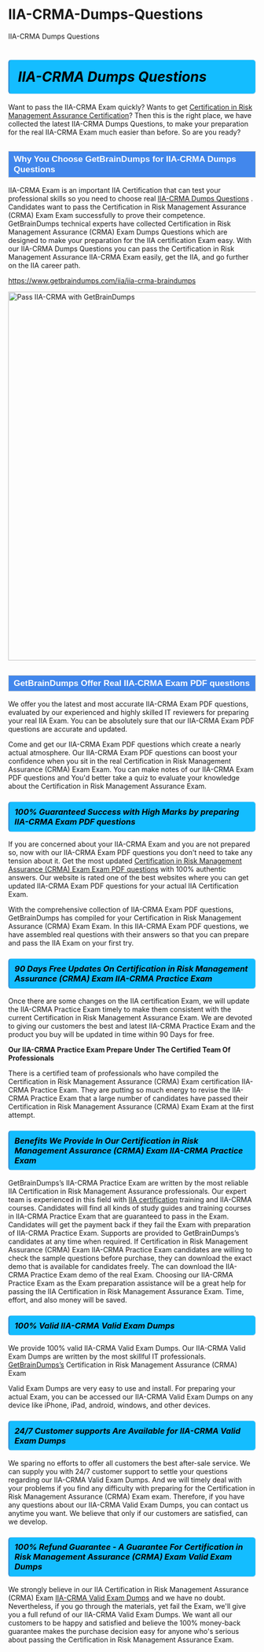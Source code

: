 # IIA-CRMA-Dumps-Questions
IIA-CRMA Dumps Questions
<h1><strong><span style="display: block; color: #000000; background: #14BDFF; border: 0.5px solid #AED6F1; border-left: 3px solid #3498DB; padding: .6em; border-radius: 6px;">                     <em>IIA-CRMA <span class="exam_variation">Dumps Questions</span> </em>                </span></strong>            </h1>                        <p>Want to pass the IIA-CRMA Exam quickly? Wants to get <a href="https://www.getbraindumps.com/iia/certification-in-risk-management-assurance-braindumps.html">Certification in Risk Management Assurance Certification</a>?  Then this is the right place, we have collected the             latest IIA-CRMA <span class="exam_variation">Dumps Questions</span>, to make your preparation for the real IIA-CRMA Exam much easier than before. So are you ready?</p>                        <h2 style="background: #4287ec; border: 1px solid #cccccc; padding: 5px 10px;">                <span style="color: #ffffff;">                    <span style="font-size: 11pt;">                        <span style="line-height: normal;">                            <span style="font-family: Calibri,sans-serif;">                                <strong>                                    <span style="font-size: 13.0pt;">Why You Choose GetBrainDumps for IIA-CRMA <span class="exam_variation">Dumps Questions</span></span>                                </strong>                            </span>                        </span>                    </span>                </span>            </h2>                        <p>IIA-CRMA Exam is an important IIA Certification that can test your professional skills so you need to choose real <a href="https://www.getbraindumps.com/iia/iia-crma-braindumps">IIA-CRMA <span class="exam_variation">Dumps Questions</span></a> .             Candidates want to pass the Certification in Risk Management Assurance (CRMA) Exam Exam successfully to prove their competence. GetBrainDumps technical experts             have collected Certification in Risk Management Assurance (CRMA) Exam <span class="exam_variation">Dumps Questions</span> which are designed to make your preparation for the IIA certification Exam easy. With our             IIA-CRMA <span class="exam_variation">Dumps Questions</span> you can pass the Certification in Risk Management Assurance IIA-CRMA Exam easily, get the IIA, and go further on the IIA career path.</p>                        <p><a href="https://www.getbraindumps.com/iia/iia-crma-braindumps">https://www.getbraindumps.com/iia/iia-crma-braindumps</a></p>                        <p><a href="https://www.getbraindumps.com/"><img src="https://www.getbraindumps.com/images/get-updated-exam-questions-with-discount-getbraindumps.jpg" class="postImage" alt="Pass IIA-CRMA with GetBrainDumps" width="750"></a></p>                            <h2 style="background: #4287ec; border: 1px solid #cccccc; padding: 5px 10px;">                <span style="color: #ffffff;">                    <span style="font-size: 11pt;">                        <span style="line-height: normal;">                            <span style="font-family: Calibri,sans-serif;">                                <strong>                                    <span style="font-size: 13.0pt;">GetBrainDumps Offer Real IIA-CRMA <span class="exam_variation2">Exam PDF questions</span></span>                                </strong>                            </span>                        </span>                    </span>                </span>            </h2>                        <p>We offer you the latest and most accurate IIA-CRMA <span class="exam_variation2">Exam PDF questions</span>, evaluated by our experienced and highly skilled IT reviewers for preparing your             real IIA Exam. You can be absolutely sure that our IIA-CRMA <span class="exam_variation2">Exam PDF questions</span> are accurate and updated.</p>                        <p>Come and get our IIA-CRMA <span class="exam_variation2">Exam PDF questions</span> which create a nearly actual atmosphere. Our IIA-CRMA <span class="exam_variation2">Exam PDF questions</span> can boost your confidence when you sit             in the real Certification in Risk Management Assurance (CRMA) Exam Exam. You can make notes of our IIA-CRMA <span class="exam_variation2">Exam PDF questions</span> and You'd better take a quiz to evaluate             your knowledge about the Certification in Risk Management Assurance Exam.</p>                        <h3>                <strong>                    <span style="display: block; color: #000000; background: #14BDFF; border: 0.5px solid #AED6F1; border-left: 3px solid #3498DB; padding: .6em; border-radius: 6px;">                        <em>100% Guaranteed Success with High Marks by preparing IIA-CRMA <span class="exam_variation2">Exam PDF questions</span></em>                    </span>                </strong>            </h3>                        <p>If you are concerned about your IIA-CRMA Exam and you are not prepared so, now with our IIA-CRMA <span class="exam_variation2">Exam PDF questions</span> you don't need to take any tension about it.            Get the most updated <a href="https://www.getbraindumps.com/iia/iia-crma-braindumps">Certification in Risk Management Assurance (CRMA) Exam <span class="exam_variation2">Exam PDF questions</span></a> with 100% authentic answers. Our website is rated one of the best websites where you can             get updated IIA-CRMA <span class="exam_variation2">Exam PDF questions</span> for your actual IIA Certification Exam.</p>                        <p>With the comprehensive collection of IIA-CRMA <span class="exam_variation2">Exam PDF questions</span>, GetBrainDumps has compiled for your Certification in Risk Management Assurance (CRMA) Exam Exam. In this IIA-CRMA <span class="exam_variation2">Exam PDF questions</span>,             we have assembled real questions with their answers so that you can prepare and pass the IIA Exam on your first try.</p>                        <h3>                <strong>                    <span style="display: block; color: #000000; background: #14BDFF; border: 0.5px solid #AED6F1; border-left: 3px solid #3498DB; padding: .6em; border-radius: 6px;">                        <em>90 Days Free Updates On Certification in Risk Management Assurance (CRMA) Exam IIA-CRMA <span class="exam_variation3">Practice Exam</span></em>                    </span>                </strong>            </h3>                        <p>Once there are some changes on the IIA certification Exam, we will update the IIA-CRMA <span class="exam_variation3">Practice Exam</span> timely to make them consistent with the current             Certification in Risk Management Assurance Exam. We are devoted to giving our customers the best and latest IIA-CRMA <span class="exam_variation3">Practice Exam</span> and the product you buy             will be updated in time within 90 Days for free.</p>                        <p><strong>Our IIA-CRMA <span class="exam_variation3">Practice Exam</span> Prepare Under The Certified Team Of Professionals</strong></p>                        <p>There is a certified team of professionals who have compiled the Certification in Risk Management Assurance (CRMA) Exam certification             IIA-CRMA <span class="exam_variation3">Practice Exam</span>. They are putting so much energy to revise the IIA-CRMA <span class="exam_variation3">Practice Exam</span> that a large number of candidates have passed             their Certification in Risk Management Assurance (CRMA) Exam Exam  at the first attempt.</p>                        <h3>                <strong>                    <span style="display: block; color: #000000; background: #14BDFF; border: 0.5px solid #AED6F1; border-left: 3px solid #3498DB; padding: .6em; border-radius: 6px;">                        <em>Benefits We Provide In Our Certification in Risk Management Assurance (CRMA) Exam IIA-CRMA <span class="exam_variation3">Practice Exam</span></em>                    </span>                </strong>            </h3>                        <p>GetBrainDumps’s IIA-CRMA <span class="exam_variation3">Practice Exam</span> are written by the most reliable IIA Certification in Risk Management Assurance professionals. Our expert team is experienced in             this field with <a href="https://www.getbraindumps.com/iia-braindumps.html">IIA certification</a> training and IIA-CRMA courses. Candidates will find all kinds of study guides and training courses in             IIA-CRMA <span class="exam_variation3">Practice Exam</span> that are guaranteed to pass in the Exam. Candidates will get the payment back if they fail the Exam with preparation of             IIA-CRMA <span class="exam_variation3">Practice Exam</span>. Supports are provided to GetBrainDumps’s candidates at any time when required. If Certification in Risk Management Assurance (CRMA) Exam             IIA-CRMA <span class="exam_variation3">Practice Exam</span> candidates are willing to check the sample questions before purchase, they can download the exact demo that is available             for candidates freely. The can download the IIA-CRMA <span class="exam_variation3">Practice Exam</span> demo of the real Exam. Choosing our IIA-CRMA <span class="exam_variation3">Practice Exam</span> as the Exam preparation             assistance will be a great help for passing the IIA Certification in Risk Management Assurance Exam. Time, effort, and also money will be saved.</p>                        <h3>                <strong>                    <span style="display: block; color: #000000; background: #14BDFF; border: 0.5px solid #AED6F1; border-left: 3px solid #3498DB; padding: .6em; border-radius: 6px;">                        <em>100% Valid IIA-CRMA <span class="exam_variation4">Valid Exam Dumps</span></em>                    </span>                </strong>            </h3>                        <p>We provide 100% valid IIA-CRMA <span class="exam_variation4">Valid Exam Dumps</span>. Our IIA-CRMA <span class="exam_variation4">Valid Exam Dumps</span> are written by the most skillful IT professionals. <a href="https://www.getbraindumps.com/">GetBrainDumps’s</a> Certification in Risk Management Assurance (CRMA) Exam</p>            <p> <span class="exam_variation4">Valid Exam Dumps</span> are very easy to use and install. For preparing your actual Exam, you can be accessed our IIA-CRMA <span class="exam_variation4">Valid Exam Dumps</span> on any device like iPhone, iPad, android, windows, and other devices.</p>                        <h3>                <strong>                    <span style="display: block; color: #000000; background: #14BDFF; border: 0.5px solid #AED6F1; border-left: 3px solid #3498DB; padding: .6em; border-radius: 6px;">                        <em>24/7 Customer supports Are Available for IIA-CRMA <span class="exam_variation4">Valid Exam Dumps</span></em>                    </span>                </strong>            </h3>                        <p>We sparing no efforts to offer all customers the best after-sale service. We can supply you with 24/7 customer support to settle your             questions regarding our IIA-CRMA <span class="exam_variation4">Valid Exam Dumps</span>. And we will timely deal with your problems if you find any difficulty with preparing for the             Certification in Risk Management Assurance (CRMA) Exam exam. Therefore, if you have any questions about our IIA-CRMA <span class="exam_variation4">Valid Exam Dumps</span>, you can contact us             anytime you want. We believe that only if our customers are satisfied, can we develop.</p>                        <h3>                <strong>                    <span style="display: block; color: #000000; background: #14BDFF; border: 0.5px solid #AED6F1; border-left: 3px solid #3498DB; padding: .6em; border-radius: 6px;">                        <em>100% Refund Guarantee - A Guarantee For Certification in Risk Management Assurance (CRMA) Exam <span class="exam_variation4">Valid Exam Dumps</span></em>                    </span>                </strong>            </h3>                        <p>We strongly believe in our IIA Certification in Risk Management Assurance (CRMA) Exam <a href="https://www.getbraindumps.com/iia/iia-crma-braindumps">IIA-CRMA <span class="exam_variation4">Valid Exam Dumps</span></a> and we have no doubt. Nevertheless, if you go through             the materials, yet fail the Exam, we'll give you a full refund of our IIA-CRMA <span class="exam_variation4">Valid Exam Dumps</span>. We want all our customers to be happy and satisfied and             believe the 100% money-back guarantee makes the purchase decision easy for anyone who's serious about passing the Certification in Risk Management Assurance Exam.</p>                    
